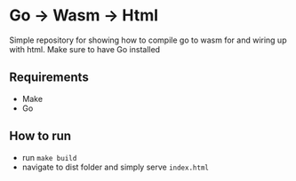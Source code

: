 # Go -> Wasm -> Html

Simple repository for showing how to compile go to wasm for and wiring up with html. Make sure to have Go installed



## Requirements 

- Make
- Go

## How to run

- run `make build`
- navigate to dist folder and simply serve `index.html`